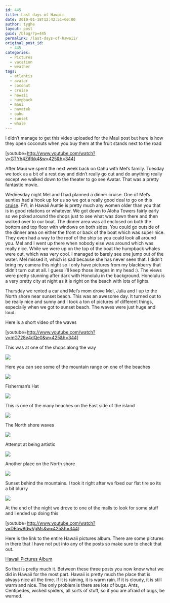 ```yaml
---
id: 445
title: Last days of Hawaii
date: 2010-01-18T12:42:51+00:00
author: tyghe
layout: post
guid: /blog/?p=445
permalink: /last-days-of-hawaii/
original_post_id:
  - 445
categories:
  - Pictures
  - vacation
  - weather
tags:
  - atlantis
  - avatar
  - coconut
  - cruise
  - hawaii
  - humpback
  - maui
  - navatek
  - oahu
  - sunset
  - whale
---
```

I didn&#8217;t manage to get this video uploaded for the Maui post but here is how they open coconuts when you buy them at the fruit stands next to the road
  
[youtube=http://www.youtube.com/watch?v=GTYh4ZiRkk4&w=425&h=344]

After Maui we spent the next week back on Oahu with Mel&#8217;s family. Tuesday we took as a bit of a rest day and didn&#8217;t really go out and do anything really except we walked down to the theater to go see Avatar. That was a pretty fantastic movie.

Wednesday night Mel and I had planned a dinner cruise. One of Mel&#8217;s aunties had a hook up for us so we got a really good deal to go on this [cruise](http://www.atlantisadventures.com/hawaii/oahu/oahu-cruises.cfm "Atlantis Adventures"). FYI, in Hawaii Auntie is pretty much any women older than you that is in good relations or whatever. We got down to Aloha Towers fairly early so we poked around the shops just to see what was down there and then walked over to our boat. The dinner area was all enclosed on both the bottom and top floor with windows on both sides. You could go outside of the dinner area on either the front or back of the boat which was super nice. They even had a way to the roof of the ship so you could look all around you. Mel and I went up there when nobody else was around which was really nice. While we were up on the top of the boat the humpback whales were out, which was very cool. I managed to barely see one jump out of the water. Mel missed it, which is sad because she has never seen that. I didn&#8217;t bring my camera this night so I only have pictures from my blackberry that didn&#8217;t turn out at all. I guess I&#8217;ll keep those images in my head :). The views were pretty stunning after dark with Honolulu in the background. Honolulu is a very pretty city at night as it is right on the beach with lots of lights.

Thursday we rented a car and Mel&#8217;s mom drove Mel, Julia and I up to the North shore near sunset beach. This was an awesome day. It turned out to be really nice and sunny and I took a ton of pictures of different things, especially when we got to sunset beach. The waves were just huge and loud.

Here is a short video of the waves
  
[youtube=http://www.youtube.com/watch?v=mG728v4dQe0&w=425&h=344]

This was at one of the shops along the way
  
[![](http://lh6.ggpht.com/_wdJ3rlAqngs/S0-z1Iz-NWI/AAAAAAAACDY/Yjx2bANf250/s288/IMGP6860.jpg)](http://picasaweb.google.com/lh/photo/GjyflELUeLxtGwGjDzAw0A?authkey=Gv1sRgCMPF0dq9n8Dt6AE&feat=embedwebsite)

Here you can see some of the mountain range on one of the beaches
  
[![](http://lh3.ggpht.com/_wdJ3rlAqngs/S0-z13d8rDI/AAAAAAAACDc/lZih0qdeDwA/s288/IMGP6870.jpg)](http://picasaweb.google.com/lh/photo/xwxaKis4LR4KehVm921j5Q?authkey=Gv1sRgCMPF0dq9n8Dt6AE&feat=embedwebsite)

Fisherman&#8217;s Hat
  
[![](http://lh4.ggpht.com/_wdJ3rlAqngs/S0-z4UzLIkI/AAAAAAAACDo/ZEvTmsNO1LY/s288/IMGP6876.jpg)](http://picasaweb.google.com/lh/photo/wjgX3SZL1xhx3EJW7WCmuQ?authkey=Gv1sRgCMPF0dq9n8Dt6AE&feat=embedwebsite)

This is one of the many beaches on the East side of the island
  
[![](http://lh3.ggpht.com/_wdJ3rlAqngs/S0-z5A6_zuI/AAAAAAAACDs/SFJnUiuL9Zk/s288/IMGP6883.jpg)](http://picasaweb.google.com/lh/photo/4oWtRJpj3BZ9MIFO3zmJ_Q?authkey=Gv1sRgCMPF0dq9n8Dt6AE&feat=embedwebsite)

The North shore waves
  
[![](http://lh3.ggpht.com/_wdJ3rlAqngs/S0-z8MMvHwI/AAAAAAAACEU/ewvrCxFBjs0/s288/IMGP6914.jpg)](http://picasaweb.google.com/lh/photo/TLMUtLCpr8GD4qjhdkx0Mg?authkey=Gv1sRgCMPF0dq9n8Dt6AE&feat=embedwebsite)

Attempt at being artistic
  
[![](http://lh4.ggpht.com/_wdJ3rlAqngs/S0-z8x-lIbI/AAAAAAAACEc/xNAKWoHbovE/s288/IMGP6918.jpg)](http://picasaweb.google.com/lh/photo/hPjHB84_vn_sEw8MMegLyQ?authkey=Gv1sRgCMPF0dq9n8Dt6AE&feat=embedwebsite)

Another place on the North shore
  
[![](http://lh3.ggpht.com/_wdJ3rlAqngs/S0-z-TJiyfI/AAAAAAAACEk/68a7VFSQjNM/s288/IMGP6929.jpg)](http://picasaweb.google.com/lh/photo/M8GdlbdCKk-T2xj911PCgQ?authkey=Gv1sRgCMPF0dq9n8Dt6AE&feat=embedwebsite)

Sunset behind the mountains. I took it right after we fixed our flat tire so its a bit blurry
  
[![](http://lh4.ggpht.com/_wdJ3rlAqngs/S0-0Auyun0I/AAAAAAAACEw/WeUl2pDk7qI/s288/IMGP6954.jpg)](http://picasaweb.google.com/lh/photo/FyWw5wY2PppACxawd0Gknw?authkey=Gv1sRgCMPF0dq9n8Dt6AE&feat=embedwebsite)

At the end of the night we drove to one of the malls to look for some stuff and I ended up doing this
  
[youtube=http://www.youtube.com/watch?v=DEbw8dwVgMs&w=425&h=344]

Here is the link to the entire Hawaii pictures album. There are some pictures in there that I have not put into any of the posts so make sure to check that out.
  
[Hawaii Pictures Album](http://picasaweb.google.com/vallardt/Hawaii?authkey=Gv1sRgCMPF0dq9n8Dt6AE&feat=directlink "Hawaii Pictures Album")

So that is pretty much it. Between these three posts you now know what we did in Hawaii for the most part. Hawaii is pretty much the place that is always nice all the time. If it is raining, it is warm rain. If it is cloudy, it is still warm and nice. The only problem is there are lots of bugs. Ants, Centipedes, wicked spiders, all sorts of stuff, so if you are afraid of bugs, be warned.
